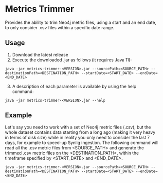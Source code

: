 # Metrics Trimmer

Provides the ability to trim Neo4j metric files, using a start and an end date, to only consider .csv files within a specific date range.

## Usage

1. Download the latest release
2. Execute the downloaded .jar as follows (it requires Java 11):

```
java -jar metrics-trimmer-<VERSION>.jar --sourcePath=<SOURCE_PATH> --destinationPath=<DESTINATION_PATH> --startDate=<START_DATE> --endDate=<END_DATE>
```

3. A description of each parameter is available by using the help command:

```
java -jar metrics-trimmer-<VERSION>.jar --help
```

## Example

Let's say you need to work with a set of Neo4j metric files (.csv), but the whole dataset contains data starting from a long ago (making it very heavy in terms of disk size) while in reality you only need to consider the last 7 days, for example to speed-up Synlig ingestion.
The following command will read all the .csv metric files from <SOURCE_PATH> and generate the trimmed .csv metric files on the <DESTINATION_PATH>, within the timeframe specified by <START_DATE> and <END_DATE>. 

```
java -jar metrics-trimmer-<VERSION>.jar --sourcePath=<SOURCE_PATH> --destinationPath=<DESTINATION_PATH> --startDate=<START_DATE> --endDate=<END_DATE>
```
